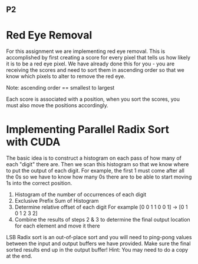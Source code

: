    ## P2
   
   Red Eye Removal
   ===============
   
   For this assignment we are implementing red eye removal.  This is
   accomplished by first creating a score for every pixel that tells us how
   likely it is to be a red eye pixel.  We have already done this for you - you
   are receiving the scores and need to sort them in ascending order so that we
   know which pixels to alter to remove the red eye.

   Note: ascending order == smallest to largest

   Each score is associated with a position, when you sort the scores, you must
   also move the positions accordingly.

   Implementing Parallel Radix Sort with CUDA
   ==========================================

   The basic idea is to construct a histogram on each pass of how many of each
   "digit" there are.   Then we scan this histogram so that we know where to put
   the output of each digit.  For example, the first 1 must come after all the
   0s so we have to know how many 0s there are to be able to start moving 1s
   into the correct position.

   1) Histogram of the number of occurrences of each digit
   2) Exclusive Prefix Sum of Histogram
   3) Determine relative offset of each digit
        For example [0 0 1 1 0 0 1]
                ->  [0 1 0 1 2 3 2]
   4) Combine the results of steps 2 & 3 to determine the final
      output location for each element and move it there

   LSB Radix sort is an out-of-place sort and you will need to ping-pong values
   between the input and output buffers we have provided.  Make sure the final
   sorted results end up in the output buffer!  Hint: You may need to do a copy
   at the end.
